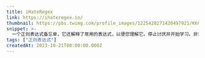 ```yaml
---
title: iHateRegex
link: https://ihateregex.io/
thumbnail: https://pbs.twimg.com/profile_images/1225420271420497921/KKGoQdq-_400x400.jpg
snippet: >-
  一个正则表达式备忘单，它还解释了常用的表达式，以便您理解它。停止讨厌并开始学习。非常易于使用和理解。
tags: ["正则表达式"]
createdAt: 2023-10-21T00:00:00.000Z
---
```

